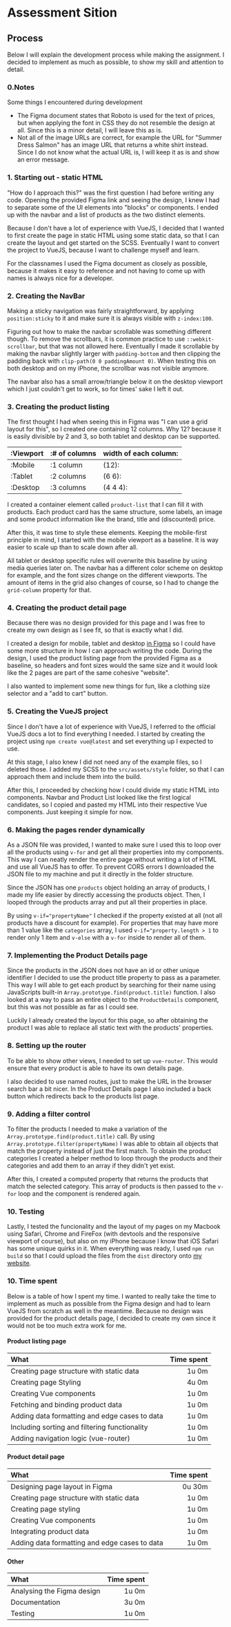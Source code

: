 # Assessment Sition

## Process

Below I will explain the development process while making the assignment.
I decided to implement as much as possible, to show my skill and attention to detail.

### 0.Notes

Some things I encountered during development

- The Figma document states that Roboto is used for the text of prices, but when applying the font in CSS they do not resemble the design at all. Since this is a minor detail, I will leave this as is.
- Not all of the image URLs are correct, for example the URL for "Summer Dress Salmon" has an image URL that returns a white shirt instead. Since I do not know what the actual URL is, I will keep it as is and show an error message.

### 1. Starting out - static HTML

"How do I approach this?" was the first question I had before writing any code.
Opening the provided Figma link and seeing the design, I knew I had to separate some of the UI elements into "blocks" or components.
I ended up with the navbar and a list of products as the two distinct elements.

Because I don't have a lot of experience with VueJS, I decided that I wanted to first create the page in static HTML using some static data, so that I can create the layout and get started on the SCSS.
Eventually I want to convert the project to VueJS, because I want to challenge myself and learn.

For the classnames I used the Figma document as closely as possible, because it makes it easy to reference and not having to come up with names is always nice for a developer.

### 2. Creating the NavBar

Making a sticky navigation was fairly straightforward, by applying `position:sticky` to it and make sure it is always visible with `z-index:100`.

Figuring out how to make the navbar scrollable was something different though.
To remove the scrollbars, it is common practice to use `::webkit-scrollbar`, but that was not allowed here.
Eventually I made it scrollable by making the navbar slightly larger with `padding-bottom` and then clipping the padding back with `clip-path(0 0 paddingAmount 0)`.
When testing this on both desktop and on my iPhone, the scrollbar was not visible anymore.

The navbar also has a small arrow/triangle below it on the desktop viewport which I just couldn't get to work, so for times' sake I left it out.

### 3. Creating the product listing

The first thought I had when seeing this in Figma was "I can use a grid layout for this", so I created one containing 12 columns.
Why 12? because it is easily divisible by 2 and 3, so both tablet and desktop can be supported.

| :Viewport | :# of columns | width of each column: |
| --------- | ------------- | --------------------- |
| :Mobile   | :1 column     | (12):                 |
| :Tablet   | :2 columns    | (6 6):                |
| :Desktop  | :3 columns    | (4 4 4):              |

I created a container element called `product-list` that I can fill it with products.
Each product card has the same structure, some labels, an image and some product information like the brand, title and (discounted) price.

After this, it was time to style these elements.
Keeping the mobile-first principle in mind, I started with the mobile viewport as a baseline.
It is way easier to scale up than to scale down after all.

All tablet or desktop specific rules will overwrite this baseline by using media queries later on.
The navbar has a different color scheme on desktop for example, and the font sizes change on the different viewports.
The amount of items in the grid also changes of course, so I had to change the `grid-column` property for that.

### 4. Creating the product detail page

Because there was no design provided for this page and I was free to create my own design as I see fit, so that is exactly what I did.

I created a design for mobile, tablet and desktop [in Figma](https//www.figma.com/design/4jCUg24aQrdSsszT1TSaDd/assessment-sition-product-details-page?node-id=0-1&t=1FeQORQMEDqBI2Eu-1) so I could have some more structure in how I can approach writing the code.
During the design, I used the product listing page from the provided Figma as a baseline, so headers and font sizes would the same size and it would look like the 2 pages are part of the same cohesive "website".

I also wanted to implement some new things for fun, like a clothing size selector and a "add to cart" button.

### 5. Creating the VueJS project

Since I don't have a lot of experience with VueJS, I referred to the official VueJS docs a lot to find everything I needed.
I started by creating the project using `npm create vue@latest` and set everything up I expected to use.

At this stage, I also knew I did not need any of the example files, so I deleted those.
I added my SCSS to the `src/assets/style` folder, so that I can approach them and include them into the build.

After this, I proceeded by checking how I could divide my static HTML into components.
Navbar and Product List looked like the first logical candidates, so I copied and pasted my HTML into their respective Vue components.
Just keeping it simple for now.

### 6. Making the pages render dynamically

As a JSON file was provided, I wanted to make sure I used this to loop over all the products using `v-for` and get all their properties into my components.
This way I can neatly render the entire page without writing a lot of HTML and use all VueJS has to offer.
To prevent CORS errors I downloaded the JSON file to my machine and put it directly in the folder structure.

Since the JSON has one `products` object holding an array of products, I made my life easier by directly accessing the products object.
Then, I looped through the products array and put all their properties in place.

By using `v-if="propertyName"` I checked if the property existed at all (not all products have a discount for example).
For properties that may have more than 1 value like the `categories` array, I used `v-if="property.length > 1` to render only 1 item and `v-else` with a `v-for` inside to render all of them.

### 7. Implementing the Product Details page

Since the products in the JSON does not have an id or other unique identifier I decided to use the product title property to pass as a parameter.
This way I will able to get each product by searching for their name using JavaScripts built-in `Array.prototype.find(product.title)` function.
I also looked at a way to pass an entire object to the `ProductDetails` component, but this was not possible as far as I could see.

Luckily I already created the layout for this page, so after obtaining the product I was able to replace all static text with the products' properties.

### 8. Setting up the router

To be able to show other views, I needed to set up `vue-router`.
This would ensure that every product is able to have its own details page.

I also decided to use named routes, just to make the URL in the browser search bar a bit nicer.
In the Product Details page I also included a back button which redirects back to the products list page.

### 9. Adding a filter control

To filter the products I needed to make a variation of the `Array.prototype.find(product.title)` call.
By using `Array.prototype.filter(propertyName)` I was able to obtain all objects that match the property instead of just the first match.
To obtain the product categories I created a helper method to loop through the products and their categories and add them to an array if they didn't yet exist.

After this, I created a computed property that returns the products that match the selected category.
This array of products is then passed to the `v-for` loop and the component is rendered again.

### 10. Testing

Lastly, I tested the funcionality and the layout of my pages on my Macbook using Safari, Chrome and FireFox (with devtools and the responsive viewport of course), but also on my iPhone because I know that iOS Safari has some unique quirks in it.
When everything was ready, I used `npm run build` so that I could upload the files from the `dist` directory onto [my website](https://assessment.nard.nl).

### 10. Time spent

Below is a table of how I spent my time.
I wanted to really take the time to implement as much as possible from the Figma design and had to learn VueJS from scratch as well in the meantime.
Because no design was provided for the product details page, I decided to create my own since it would not be too much extra work for me.

#### Product listing page

| What                                          | Time spent |
| :-------------------------------------------- | ---------: |
| Creating page structure with static data      |      1u 0m |
| Creating page Styling                         |      4u 0m |
| Creating Vue components                       |      1u 0m |
| Fetching and binding product data             |      1u 0m |
| Adding data formatting and edge cases to data |      1u 0m |
| Including sorting and filtering functionality |      1u 0m |
| Adding navigation logic (vue-router)          |      1u 0m |

#### Product detail page

| What                                          | Time spent |
| :-------------------------------------------- | ---------: |
| Designing page layout in Figma                |     0u 30m |
| Creating page structure with static data      |      1u 0m |
| Creating page styling                         |      1u 0m |
| Creating Vue components                       |      1u 0m |
| Integrating product data                      |      1u 0m |
| Adding data formatting and edge cases to data |      1u 0m |

#### Other

| What                       | Time spent |
| :------------------------- | ---------: |
| Analysing the Figma design |      1u 0m |
| Documentation              |      3u 0m |
| Testing                    |      1u 0m |
